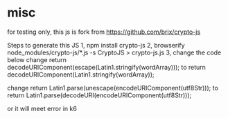 # misc
for testing only, this js is fork from https://github.com/brix/crypto-js

Steps to generate this JS
1, npm install crypto-js
2, browserify node_modules/crypto-js/*.js -s CryptoJS > crypto-js.js
3, change the code below
   change 
   return decodeURIComponent(escape(Latin1.stringify(wordArray)));
   to
   return decodeURIComponent(Latin1.stringify(wordArray));
   
   change
   return Latin1.parse(unescape(encodeURIComponent(utf8Str)));
   to
   return Latin1.parse(decodeURI(encodeURIComponent(utf8Str)));

   or it will meet error in k6